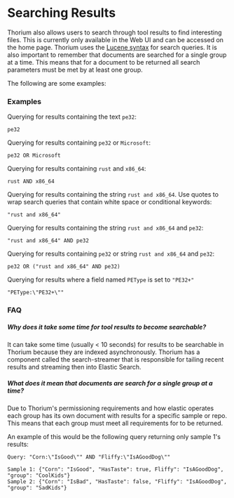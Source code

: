# Searching Results

Thorium also allows users to search through tool results to find interesting
files. This is currently only available in the Web UI and can be accessed on
the home page. Thorium uses the [Lucene syntax](https://www.elastic.co/guide/en/kibana/current/lucene-query.html)
 for search queries. It is also important to remember that documents are
searched for a single group at a time. This means that for a document to be
returned all search parameters must be met by at least one group.

The following are some examples:

### Examples

Querying for results containing the text `pe32`:

```
pe32
````

Querying for results containing `pe32` or `Microsoft`:

```
pe32 OR Microsoft
```

Querying for results containing `rust` and `x86_64`:
```
rust AND x86_64
```

Querying for results containing the string `rust and x86_64`. Use quotes to
wrap search queries that contain white space or conditional keywords:
```
"rust and x86_64"
```

Querying for results containing the string `rust and x86_64` and `pe32`:
```
"rust and x86_64" AND pe32
```

Querying for results containing `pe32` or string `rust and x86_64` and `pe32`:
```
pe32 OR ("rust and x86_64" AND pe32)
```

Querying for results where a field named `PEType` is set to `"PE32+"`

```
"PEType:\"PE32+\""
```

### FAQ

##### Why does it take some time for tool results to become searchable?

It can take some time (usually < 10 seconds) for results to be searchable in 
Thorium because they are indexed asynchronously. Thorium has a component called
the search-streamer that is responsible for tailing recent results and
streaming then into Elastic Search.

##### What does it mean that documents are search for a single group at a time?

Due to Thorium's permissioning requirements and how elastic operates each group
has its own document with results for a specific sample or repo. This means
that each group must meet all requirements for to be returned.

An example of this would be the following query returning only sample 1's results:

```
Query: "Corn:\"IsGood\"" AND "Fliffy:\"IsAGoodDog\""

Sample 1: {"Corn": "IsGood", "HasTaste": true, Fliffy": "IsAGoodDog", "group": "CoolKids"}
Sample 2: {"Corn": "IsBad", "HasTaste": false, "Fliffy": "IsAGoodDog", "group": "SadKids"}
````
